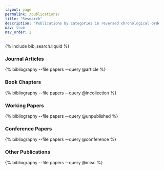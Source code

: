 ```yaml
---
layout: page
permalink: /publications/
title: "Research"
description: "Publications by categories in reversed chronological order. Generated by jekyll-scholar."
nav: true
nav_order: 2
---
```


{% include bib_search.liquid %}

<div class="publications">

### Journal Articles
{% bibliography --file papers --query @article %}

### Book Chapters
{% bibliography --file papers --query @incollection %}

### Working Papers
{% bibliography --file papers --query @unpublished %}

### Conference Papers
{% bibliography --file papers --query @conference %}

### Other Publications
{% bibliography --file papers --query @misc %}

</div>
